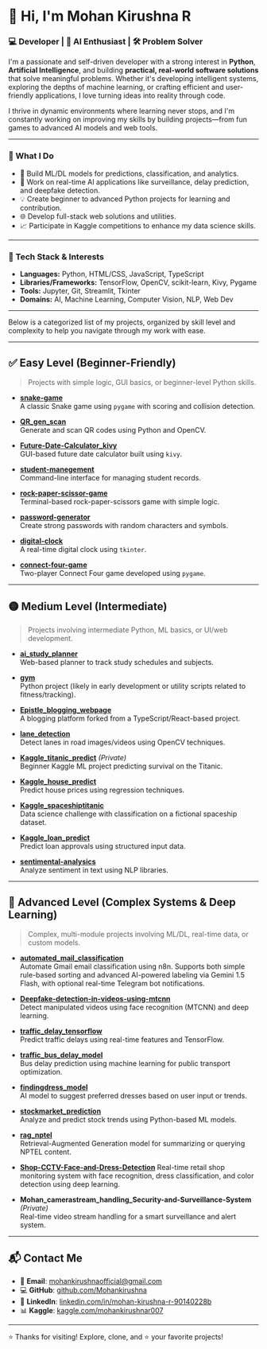 # 👋 Hi, I'm Mohan Kirushna R

### 💻 Developer | 🤖 AI Enthusiast | 🛠️ Problem Solver

I'm a passionate and self-driven developer with a strong interest in **Python**, **Artificial Intelligence**, and building **practical, real-world software solutions** that solve meaningful problems. Whether it's developing intelligent systems, exploring the depths of machine learning, or crafting efficient and user-friendly applications, I love turning ideas into reality through code.

I thrive in dynamic environments where learning never stops, and I'm constantly working on improving my skills by building projects—from fun games to advanced AI models and web tools.

---

### 🚀 What I Do

- 🔬 Build ML/DL models for predictions, classification, and analytics.
- 🧠 Work on real-time AI applications like surveillance, delay prediction, and deepfake detection.
- 💡 Create beginner to advanced Python projects for learning and contribution.
- 🌐 Develop full-stack web solutions and utilities.
- 📈 Participate in Kaggle competitions to enhance my data science skills.

---

### 🧰 Tech Stack & Interests

- **Languages:** Python, HTML/CSS, JavaScript, TypeScript
- **Libraries/Frameworks:** TensorFlow, OpenCV, scikit-learn, Kivy, Pygame
- **Tools:** Jupyter, Git, Streamlit, Tkinter
- **Domains:** AI, Machine Learning, Computer Vision, NLP, Web Dev

---
Below is a categorized list of my projects, organized by skill level and complexity to help you navigate through my work with ease.

---

## ✅ Easy Level (Beginner-Friendly)

> Projects with simple logic, GUI basics, or beginner-level Python skills.

- **[snake-game](https://github.com/Mohankirushna/snake-game)**  
  A classic Snake game using `pygame` with scoring and collision detection.

- **[QR_gen_scan](https://github.com/Mohankirushna/QR_gen_scan)**  
  Generate and scan QR codes using Python and OpenCV.

- **[Future-Date-Calculator_kivy](https://github.com/Mohankirushna/Future-Date-Calculator_kivy)**  
  GUI-based future date calculator built using `kivy`.

- **[student-manegement](https://github.com/Mohankirushna/student-manegement)**  
  Command-line interface for managing student records.

- **[rock-paper-scissor-game](https://github.com/Mohankirushna/rock-paper-scissor-game)**  
  Terminal-based rock-paper-scissors game with simple logic.

- **[password-generator](https://github.com/Mohankirushna/password-generator)**  
  Create strong passwords with random characters and symbols.

- **[digital-clock](https://github.com/Mohankirushna/digital-clock)**  
  A real-time digital clock using `tkinter`.

- **[connect-four-game](https://github.com/Mohankirushna/connect-four-game)**  
  Two-player Connect Four game developed using `pygame`.

---

## 🟡 Medium Level (Intermediate)

> Projects involving intermediate Python, ML basics, or UI/web development.

- **[ai_study_planner](https://github.com/Mohankirushna/ai_study_planner)**  
  Web-based planner to track study schedules and subjects.

- **[gym](https://github.com/Mohankirushna/gym)**  
  Python project (likely in early development or utility scripts related to fitness/tracking).

- **[Epistle_blogging_webpage](https://github.com/Mohankirushna/Epistle_blogging_webpage)**  
  A blogging platform forked from a TypeScript/React-based project.

- **[lane_detection](https://github.com/Mohankirushna/lane_detection)**  
  Detect lanes in road images/videos using OpenCV techniques.

- **[Kaggle_titanic_predict](https://github.com/Mohankirushna/Kaggle_titanic_predict)** *(Private)*  
  Beginner Kaggle ML project predicting survival on the Titanic.

- **[Kaggle_house_predict](https://github.com/Mohankirushna/Kaggle_house_predict)**  
  Predict house prices using regression techniques.

- **[Kaggle_spaceshiptitanic](https://github.com/Mohankirushna/Kaggle_spaceshiptitanic)**  
  Data science challenge with classification on a fictional spaceship dataset.

- **[Kaggle_loan_predict](https://github.com/Mohankirushna/Kaggle_loan_predict)**  
  Predict loan approvals using structured input data.

- **[sentimental-analysics](https://github.com/Mohankirushna/sentimental-analysics)**  
  Analyze sentiment in text using NLP libraries.

---

## 🔴 Advanced Level (Complex Systems & Deep Learning)

> Complex, multi-module projects involving ML/DL, real-time data, or custom models.
- **[automated_mail_classification](https://github.com/Mohankirushna/automated_mail_classification)**  
  Automate Gmail email classification using n8n. Supports both simple rule-based sorting and advanced AI-powered labeling via Gemini 1.5 Flash, with optional real-time Telegram bot notifications.

- **[Deepfake-detection-in-videos-using-mtcnn](https://github.com/Mohankirushna/Deepfake-detection-in-videos-using-mtcnn)**  
  Detect manipulated videos using face recognition (MTCNN) and deep learning.

- **[traffic_delay_tensorflow](https://github.com/Mohankirushna/traffic_delay_tensorflow)**  
  Predict traffic delays using real-time features and TensorFlow.

- **[traffic_bus_delay_model](https://github.com/Mohankirushna/traffic_bus_delay_model)**  
  Bus delay prediction using machine learning for public transport optimization.

- **[findingdress_model](https://github.com/Mohankirushna/findingdress_model)**  
  AI model to suggest preferred dresses based on user input or trends.

- **[stockmarket_prediction](https://github.com/Mohankirushna/stockmarket_prediction)**  
  Analyze and predict stock trends using Python-based ML models.

- **[rag_nptel](https://github.com/Mohankirushna/rag_nptel)**  
  Retrieval-Augmented Generation model for summarizing or querying NPTEL content.

- **[Shop-CCTV-Face-and-Dress-Detection](https://github.com/Mohankirushna/Shop-CCTV-Face-and-Dress-Detection)**
  Real-time retail shop monitoring system with face recognition, dress classification, and color detection using deep learning.


- **Mohan_camerastream_handling_Security-and-Surveillance-System** *(Private)*  
  Real-time video stream handling for a smart surveillance and alert system.

---

## 📬 Contact Me

- 📧 **Email**: [mohankirushnaofficial@gmail.com](mailto:mohankirushnaofficial@gmail.com)  
- 💻 **GitHub**: [github.com/Mohankirushna](https://github.com/Mohankirushna)  
- 💼 **LinkedIn**: [linkedin.com/in/mohan-kirushna-r-90140228b](https://linkedin.com/in/mohan-kirushna-r-90140228b)  
- 📊 **Kaggle**: [kaggle.com/mohankirushnar007](https://kaggle.com/mohankirushnar007)

---

⭐ Thanks for visiting! Explore, clone, and ⭐ your favorite projects!
